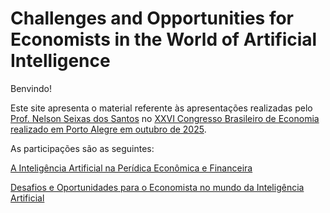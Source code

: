 # Challenges and Opportunities for Economists in the World of Artificial Intelligence

Benvindo!

Este site apresenta o material referente às apresentações realizadas pelo [Prof. Nelson Seixas dos Santos](https://professor.ufrgs.br/nelsonseixas/) no [XXVI Congresso Brasileiro de Economia realizado em Porto Alegre em outubro de 2025](https://cbe.cofecon.org/#evento).

As participações são as seguintes:

[A Inteligência Artificial na Perídica Econômica e Financeira](ai-economic-court-expertise.md)

[Desafios e Oportunidades para o Economista no mundo da Inteligência Artificial](challenges-opportunities-economists-ai.md)
